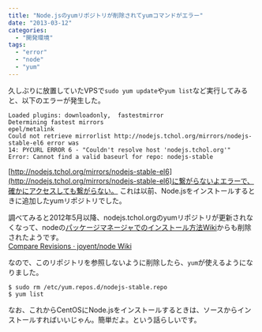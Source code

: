 ```yaml
---
title: "Node.jsのyumリポジトリが削除されてyumコマンドがエラー"
date: "2013-03-12"
categories: 
  - "開発環境"
tags: 
  - "error"
  - "node"
  - "yum"
---
```


久しぶりに放置していたVPSで`sudo yum update`や`yum list`など実行してみると、以下のエラーが発生した。

```
Loaded plugins: downloadonly,  fastestmirror
Determining fastest mirrors
epel/metalink
Could not retrieve mirrorlist http://nodejs.tchol.org/mirrors/nodejs-stable-el6 error was
14: PYCURL ERROR 6 - "Couldn't resolve host 'nodejs.tchol.org'"
Error: Cannot find a valid baseurl for repo: nodejs-stable
```

[http://nodejs.tchol.org/mirrors/nodejs-stable-el6](http://nodejs.tchol.org/mirrors/nodejs-stable-el6)に繋がらないよエラーで、確かにアクセスしても繋がらない。 これは以前、Node.jsをインストールするときに追加したyumリポジトリでした。

調べてみると2012年5月以降、nodejs.tchol.orgのyumリポジトリが更新されなくなって、nodeの[パッケージマネージャでのインストール方法Wiki](https://github.com/joyent/node/wiki/Installing-Node.js-via-package-manager)からも削除されたようです。  
[Compare Revisions · joyent/node Wiki](https://github.com/joyent/node/wiki/Installing-Node.js-via-package-manager/_compare/38057aecf67df27f4097486b79077c311ce9f19d...7c167c56a18b5cbdd9d79c8fe082f3303ebd22ec)

なので、このリポジトリを参照しないように削除したら、`yum`が使えるようになりました。

```
$ sudo rm /etc/yum.repos.d/nodejs-stable.repo
$ yum list
```

なお、これからCentOSにNode.jsをインストールするときは、ソースからインストールすればいいじゃん。簡単だよ。という話らしいです。
